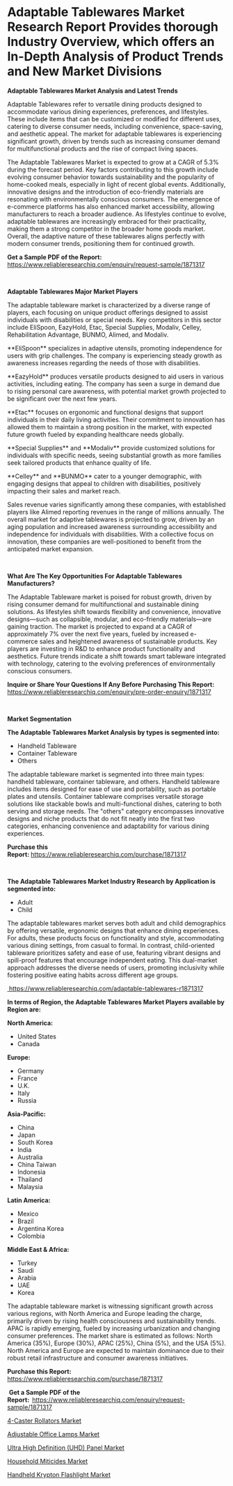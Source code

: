 <p><h1>Adaptable Tablewares Market Research Report Provides thorough Industry Overview, which offers an In-Depth Analysis of Product Trends and New Market Divisions</h1></p><p><strong>Adaptable Tablewares Market Analysis and Latest Trends</strong></p>
<p><p>Adaptable Tablewares refer to versatile dining products designed to accommodate various dining experiences, preferences, and lifestyles. These include items that can be customized or modified for different uses, catering to diverse consumer needs, including convenience, space-saving, and aesthetic appeal. The market for adaptable tablewares is experiencing significant growth, driven by trends such as increasing consumer demand for multifunctional products and the rise of compact living spaces.</p><p>The Adaptable Tablewares Market is expected to grow at a CAGR of 5.3% during the forecast period. Key factors contributing to this growth include evolving consumer behavior towards sustainability and the popularity of home-cooked meals, especially in light of recent global events. Additionally, innovative designs and the introduction of eco-friendly materials are resonating with environmentally conscious consumers. The emergence of e-commerce platforms has also enhanced market accessibility, allowing manufacturers to reach a broader audience. As lifestyles continue to evolve, adaptable tablewares are increasingly embraced for their practicality, making them a strong competitor in the broader home goods market. Overall, the adaptive nature of these tablewares aligns perfectly with modern consumer trends, positioning them for continued growth.</p></p>
<p><strong>Get a Sample PDF of the Report:&nbsp;</strong> <a href="https://www.reliableresearchiq.com/enquiry/request-sample/1871317?utm_campaign=120&utm_medium=2&utm_source=Github&utm_content=ia&utm_term=05042025&utm_id=adaptable-tablewares">https://www.reliableresearchiq.com/enquiry/request-sample/1871317</a></p>
<p>&nbsp;</p>
<p><strong>Adaptable Tablewares Major Market Players</strong></p>
<p><p>The adaptable tableware market is characterized by a diverse range of players, each focusing on unique product offerings designed to assist individuals with disabilities or special needs. Key competitors in this sector include EliSpoon, EazyHold, Etac, Special Supplies, Modaliv, Celley, Rehabilitation Advantage, BUNMO, Alimed, and Modaliv.</p><p>**EliSpoon** specializes in adaptive utensils, promoting independence for users with grip challenges. The company is experiencing steady growth as awareness increases regarding the needs of those with disabilities. </p><p>**EazyHold** produces versatile products designed to aid users in various activities, including eating. The company has seen a surge in demand due to rising personal care awareness, with potential market growth projected to be significant over the next few years.</p><p>**Etac** focuses on ergonomic and functional designs that support individuals in their daily living activities. Their commitment to innovation has allowed them to maintain a strong position in the market, with expected future growth fueled by expanding healthcare needs globally.</p><p>**Special Supplies** and **Modaliv** provide customized solutions for individuals with specific needs, seeing substantial growth as more families seek tailored products that enhance quality of life.</p><p>**Celley** and **BUNMO** cater to a younger demographic, with engaging designs that appeal to children with disabilities, positively impacting their sales and market reach.</p><p>Sales revenue varies significantly among these companies, with established players like Alimed reporting revenues in the range of millions annually. The overall market for adaptive tablewares is projected to grow, driven by an aging population and increased awareness surrounding accessibility and independence for individuals with disabilities. With a collective focus on innovation, these companies are well-positioned to benefit from the anticipated market expansion.</p></p>
<p>&nbsp;</p>
<p><strong>What Are The Key Opportunities For Adaptable Tablewares Manufacturers?</strong></p>
<p><p>The Adaptable Tableware market is poised for robust growth, driven by rising consumer demand for multifunctional and sustainable dining solutions. As lifestyles shift towards flexibility and convenience, innovative designs—such as collapsible, modular, and eco-friendly materials—are gaining traction. The market is projected to expand at a CAGR of approximately 7% over the next five years, fueled by increased e-commerce sales and heightened awareness of sustainable products. Key players are investing in R&D to enhance product functionality and aesthetics. Future trends indicate a shift towards smart tableware integrated with technology, catering to the evolving preferences of environmentally conscious consumers.</p></p>
<p><strong>Inquire or Share Your Questions If Any Before Purchasing This Report:</strong> <a href="https://www.reliableresearchiq.com/enquiry/pre-order-enquiry/1871317?utm_campaign=120&utm_medium=2&utm_source=Github&utm_content=ia&utm_term=05042025&utm_id=adaptable-tablewares">https://www.reliableresearchiq.com/enquiry/pre-order-enquiry/1871317</a></p>
<p>&nbsp;</p>
<p><strong>Market Segmentation</strong></p>
<p><strong>The Adaptable Tablewares Market Analysis by types is segmented into:</strong></p>
<p><ul><li>Handheld Tableware</li><li>Container Tableware</li><li>Others</li></ul></p>
<p><p>The adaptable tableware market is segmented into three main types: handheld tableware, container tableware, and others. Handheld tableware includes items designed for ease of use and portability, such as portable plates and utensils. Container tableware comprises versatile storage solutions like stackable bowls and multi-functional dishes, catering to both serving and storage needs. The "others" category encompasses innovative designs and niche products that do not fit neatly into the first two categories, enhancing convenience and adaptability for various dining experiences.</p></p>
<p><strong>Purchase this Report:&nbsp;</strong><a href="https://www.reliableresearchiq.com/purchase/1871317?utm_campaign=120&utm_medium=2&utm_source=Github&utm_content=ia&utm_term=05042025&utm_id=adaptable-tablewares">https://www.reliableresearchiq.com/purchase/1871317</a></p>
<p>&nbsp;</p>
<p><strong>The Adaptable Tablewares Market Industry Research by Application is segmented into:</strong></p>
<p><ul><li>Adult</li><li>Child</li></ul></p>
<p><p>The adaptable tablewares market serves both adult and child demographics by offering versatile, ergonomic designs that enhance dining experiences. For adults, these products focus on functionality and style, accommodating various dining settings, from casual to formal. In contrast, child-oriented tableware prioritizes safety and ease of use, featuring vibrant designs and spill-proof features that encourage independent eating. This dual-market approach addresses the diverse needs of users, promoting inclusivity while fostering positive eating habits across different age groups.</p></p>
<p><a href="https://www.reliableresearchiq.com/adaptable-tablewares-r1871317?utm_campaign=120&utm_medium=2&utm_source=Github&utm_content=ia&utm_term=05042025&utm_id=adaptable-tablewares">&nbsp;https://www.reliableresearchiq.com/adaptable-tablewares-r1871317</a></p>
<p><strong>In terms of Region, the Adaptable Tablewares Market Players available by Region are:</strong></p>
<p>
    <p> <strong> North America: </strong>
        <ul>
            <li>United States</li>
            <li>Canada</li>
        </ul>
        </p> 
    <p> <strong> Europe: </strong>
        <ul>
            <li>Germany</li>
            <li>France</li>
            <li>U.K.</li>
            <li>Italy</li>
            <li>Russia</li>
        </ul>
        </p> 
    <p> <strong> Asia-Pacific: </strong>
        <ul>
            <li>China</li>
            <li>Japan</li>
            <li>South Korea</li>
            <li>India</li>
            <li>Australia</li>
            <li>China Taiwan</li>
            <li>Indonesia</li>
            <li>Thailand</li>
            <li>Malaysia</li>
        </ul>
        </p> 
    <p> <strong> Latin America: </strong>
        <ul>
            <li>Mexico</li>
            <li>Brazil</li>
            <li>Argentina Korea</li>
            <li>Colombia</li>
        </ul>
        </p> 
    <p> <strong> Middle East & Africa: </strong>
        <ul>
            <li>Turkey</li>
            <li>Saudi</li>
            <li>Arabia</li>
            <li>UAE</li>
            <li>Korea</li>
        </ul>
    </p>
    </p>
<p><p>The adaptable tableware market is witnessing significant growth across various regions, with North America and Europe leading the charge, primarily driven by rising health consciousness and sustainability trends. APAC is rapidly emerging, fueled by increasing urbanization and changing consumer preferences. The market share is estimated as follows: North America (35%), Europe (30%), APAC (25%), China (5%), and the USA (5%). North America and Europe are expected to maintain dominance due to their robust retail infrastructure and consumer awareness initiatives.</p></p>
<p><strong>Purchase this Report: </strong><a href="https://www.reliableresearchiq.com/purchase/1871317?utm_campaign=120&utm_medium=2&utm_source=Github&utm_content=ia&utm_term=05042025&utm_id=adaptable-tablewares">https://www.reliableresearchiq.com/purchase/1871317</a></p>
<p>&nbsp;<strong>Get a Sample PDF of the Report:&nbsp;&nbsp;</strong><a href="https://www.reliableresearchiq.com/enquiry/request-sample/1871317?utm_campaign=120&utm_medium=2&utm_source=Github&utm_content=ia&utm_term=05042025&utm_id=adaptable-tablewares">https://www.reliableresearchiq.com/enquiry/request-sample/1871317</a></p>
<p><strong></strong></p>
<p><p><a href="https://github.com/kimomeifbnu26/Market-Research-Report-List-1/blob/main/4-caster-rollators-market.md?utm_campaign=120&utm_medium=2&utm_source=Github&utm_content=ia&utm_term=05042025&utm_id=adaptable-tablewares">4-Caster Rollators Market</a></p><p><a href="https://github.com/duskodazzi34/Market-Research-Report-List-1/blob/main/adjustable-office-lamps-market.md?utm_campaign=120&utm_medium=2&utm_source=Github&utm_content=ia&utm_term=05042025&utm_id=adaptable-tablewares">Adjustable Office Lamps Market</a></p><p><a href="https://github.com/forttgoddym7/Market-Research-Report-List-1/blob/main/ultra-high-definition-uhd-panel-market.md?utm_campaign=120&utm_medium=2&utm_source=Github&utm_content=ia&utm_term=05042025&utm_id=adaptable-tablewares">Ultra High Definition (UHD) Panel Market</a></p><p><a href="https://github.com/kabotcaddoub/Market-Research-Report-List-1/blob/main/household-miticides-market.md?utm_campaign=120&utm_medium=2&utm_source=Github&utm_content=ia&utm_term=05042025&utm_id=adaptable-tablewares">Household Miticides Market</a></p><p><a href="https://github.com/daddskokenk4/Market-Research-Report-List-1/blob/main/handheld-krypton-flashlight-market.md?utm_campaign=120&utm_medium=2&utm_source=Github&utm_content=ia&utm_term=05042025&utm_id=adaptable-tablewares">Handheld Krypton Flashlight Market</a></p></p>